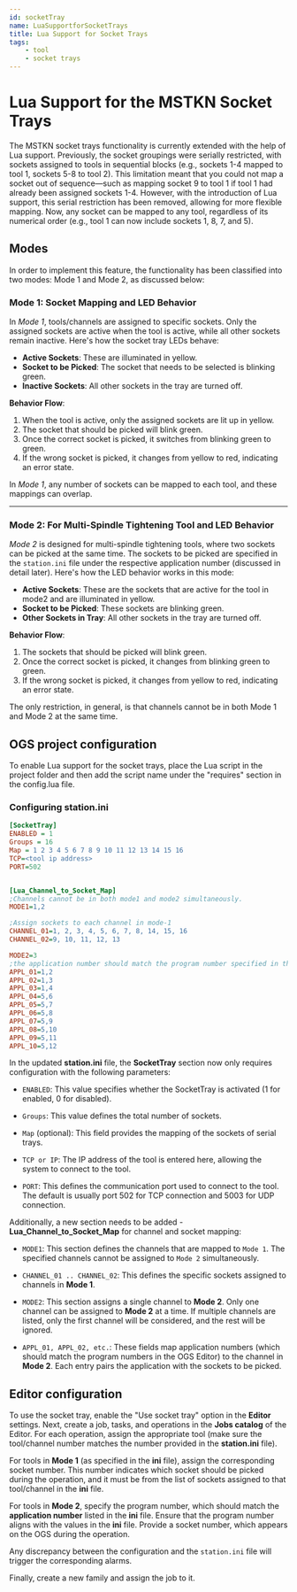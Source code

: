 ```yaml
---
id: socketTray
name: LuaSupportforSocketTrays
title: Lua Support for Socket Trays
tags:
    - tool
    - socket trays
---
```


# Lua Support for the MSTKN Socket Trays
The MSTKN socket trays functionality is currently extended with the help of Lua support. Previously, the socket groupings were serially restricted, with sockets assigned to tools in sequential blocks (e.g., sockets 1-4 mapped to tool 1, sockets 5-8 to tool 2). This limitation meant that you could not map a socket out of sequence—such as mapping socket 9 to tool 1 if tool 1 had already been assigned sockets 1-4. However, with the introduction of Lua support, this serial restriction has been removed, allowing for more flexible mapping. Now, any socket can be mapped to any tool, regardless of its numerical order (e.g., tool 1 can now include sockets 1, 8, 7, and 5). 

## Modes
In order to implement this feature, the functionality has been classified into two modes: Mode 1 and Mode 2, as discussed below:

<!--### Tool inactive case?-->

### Mode 1: Socket Mapping and LED Behavior

In *Mode 1*, tools/channels are assigned to specific sockets. Only the assigned sockets are active when the tool is active, while all other sockets remain inactive. Here's how the socket tray LEDs behave:

- **Active Sockets**: These are illuminated in yellow.
- **Socket to be Picked**: The socket that needs to be selected is blinking green.
- **Inactive Sockets**: All other sockets in the tray are turned off.

**Behavior Flow**:
1. When the tool is active, only the assigned sockets are lit up in yellow.
2. The socket that should be picked will blink green.
3. Once the correct socket is picked, it switches from blinking green to green.
4. If the wrong socket is picked, it changes from yellow to red, indicating an error state.

In *Mode 1*, any number of sockets can be mapped to each tool, and these mappings can overlap.

---

### Mode 2: For Multi-Spindle Tightening Tool and LED Behavior

*Mode 2* is designed for multi-spindle tightening tools, where two sockets can be picked at the same time. The sockets to be picked are specified in the `station.ini` file under the respective application number (discussed in detail later). Here's how the LED behavior works in this mode:

- **Active Sockets**: These are the sockets that are active for the tool in mode2 and are illuminated in yellow.
- **Socket to be Picked**: These sockets are blinking green.
- **Other Sockets in Tray**: All other sockets in the tray are turned off.

**Behavior Flow**:
1. The sockets that should be picked will blink green.
2. Once the correct socket is picked, it changes from blinking green to green.
3. If the wrong socket is picked, it changes from yellow to red, indicating an error state.

The only restriction, in general, is that channels cannot be in both Mode 1 and Mode 2 at the same time.



## OGS project configuration

To enable Lua support for the socket trays, place the Lua script in the project folder and then add the script name under the "requires" section in the config.lua file.
### Configuring station.ini 
``` ini title="station.ini"
[SocketTray]
ENABLED = 1
Groups = 16
Map = 1 2 3 4 5 6 7 8 9 10 11 12 13 14 15 16 
TCP=<tool ip address>
PORT=502


[Lua_Channel_to_Socket_Map]
;Channels cannot be in both mode1 and mode2 simultaneously.
MODE1=1,2

;Assign sockets to each channel in mode-1
CHANNEL_01=1, 2, 3, 4, 5, 6, 7, 8, 14, 15, 16
CHANNEL_02=9, 10, 11, 12, 13

MODE2=3
;the application number should match the program number specified in the OGS Editor
APPL_01=1,2
APPL_02=1,3  
APPL_03=1,4
APPL_04=5,6
APPL_05=5,7
APPL_06=5,8
APPL_07=5,9
APPL_08=5,10
APPL_09=5,11
APPL_10=5,12
```


In the updated **station.ini** file, the **SocketTray** section now only requires configuration with the following parameters:

- `ENABLED`: This value specifies whether the SocketTray is activated (1 for enabled, 0 for disabled).
  
- `Groups`: This value defines the total number of sockets.
  
- `Map` (optional): This field provides the mapping of the sockets of serial trays.

- `TCP or IP`: The IP address of the tool is entered here, allowing the system to connect to the tool.

- `PORT`: This defines the communication port used to connect to the tool. The default is usually port 502 for TCP connection and 5003 for UDP connection.

Additionally, a new section needs to be added - **Lua_Channel_to_Socket_Map** for channel and socket mapping:

- `MODE1`: This section defines the channels that are mapped to `Mode 1`. The specified channels cannot be assigned to `Mode 2` simultaneously.
  
- `CHANNEL_01 .. CHANNEL_02`: This defines the specific sockets assigned to channels in **Mode 1**. 

- `MODE2`: This section assigns a single channel to **Mode 2**. Only one channel can be assigned to **Mode 2** at a time. If multiple channels are listed, only the first channel will be considered, and the rest will be ignored.

- `APPL_01, APPL_02, etc.`: These fields map application numbers (which should match the program numbers in the OGS Editor) to the channel in **Mode 2**. Each entry pairs the application with the sockets to be picked.



## Editor configuration


To use the socket tray, enable the "Use socket tray" option in the **Editor** settings. Next, create a job, tasks, and operations in the **Jobs catalog** of the Editor. For each operation, assign the appropriate tool (make sure the tool/channel number matches the number provided in the **station.ini** file). 

For tools in **Mode 1** (as specified in the **ini** file), assign the corresponding socket number. This number indicates which socket should be picked during the operation, and it must be from the list of sockets assigned to that tool/channel in the **ini** file. 

For tools in **Mode 2**, specify the program number, which should match the **application number** listed in the **ini** file. Ensure that the program number aligns with the values in the **ini** file. Provide a socket number, which appears on the OGS during the operation.

Any discrepancy between the configuration and the `station.ini` file will trigger the corresponding alarms.

Finally, create a new family and assign the job to it.

<!--H/W setup details?-->